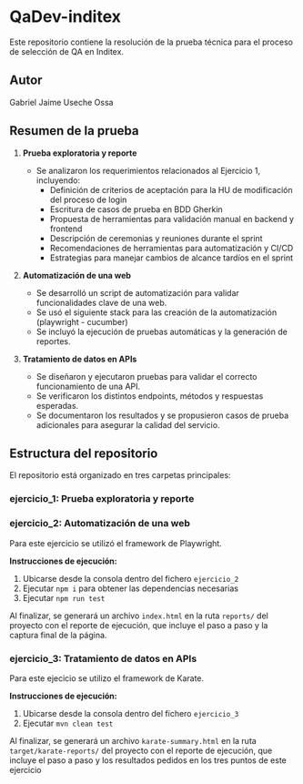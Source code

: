 # QaDev-inditex

Este repositorio contiene la resolución de la prueba técnica para el proceso de selección de QA en Inditex.

## Autor
Gabriel Jaime Useche Ossa

## Resumen de la prueba

1. **Prueba exploratoria y reporte**
   - Se analizaron los requerimientos relacionados al Ejercicio 1, incluyendo:
     - Definición de criterios de aceptación para la HU de modificación del proceso de login
     - Escritura de casos de prueba en BDD Gherkin
     - Propuesta de herramientas para validación manual en backend y frontend
     - Descripción de ceremonias y reuniones durante el sprint
     - Recomendaciones de herramientas para automatización y CI/CD
     - Estrategias para manejar cambios de alcance tardíos en el sprint

2. **Automatización de una web**
   - Se desarrolló un script de automatización para validar funcionalidades clave de una web.
   - Se usó el siguiente stack para las creación de la automatización (playwright - cucumber)
   - Se incluyó la ejecución de pruebas automáticas y la generación de reportes.

3. **Tratamiento de datos en APIs**
   - Se diseñaron y ejecutaron pruebas para validar el correcto funcionamiento de una API.
   - Se verificaron los distintos endpoints, métodos y respuestas esperadas.
   - Se documentaron los resultados y se propusieron casos de prueba adicionales para asegurar la calidad del servicio.

## Estructura del repositorio

El repositorio está organizado en tres carpetas principales:

### ejercicio_1: Prueba exploratoria y reporte

### ejercicio_2: Automatización de una web
Para este ejercicio se utilizó el framework de Playwright.

**Instrucciones de ejecución:**
1. Ubicarse desde la consola dentro del fichero `ejercicio_2`
2. Ejecutar `npm i` para obtener las dependencias necesarias
3. Ejecutar `npm run test`

Al finalizar, se generará un archivo `index.html` en la ruta `reports/` del proyecto con el reporte de ejecución, que incluye el paso a paso y la captura final de la página.

### ejercicio_3: Tratamiento de datos en APIs
Para este ejecicio se utilizo el framework de Karate.

**Instrucciones de ejecución:**
1. Ubicarse desde la consola dentro del fichero `ejercicio_3`
2. Ejecutar `mvn clean test`

Al finalizar, se generará un archivo `karate-summary.html` en la ruta `target/karate-reports/` del proyecto con el reporte de ejecución, que incluye el paso a paso y los resultados pedidos en los tres puntos de este ejercicio
